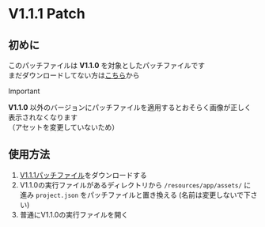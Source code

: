 # V1.1.1 Patch
## 初めに
このパッチファイルは **V1.1.0** を対象としたパッチファイルです <br>
まだダウンロードしてない方は[こちら](https://github.com/koromoko10/koromoko10-homepage-app/releases/tag/V1.1.0)から 

> [!IMPORTANT]
>  **V1.1.0** 以外のバージョンにパッチファイルを適用するとおそらく画像が正しく表示されなくなります<br>
> （アセットを変更していないため）

## 使用方法
1. [V1.1.1パッチファイル](https://github.com/koromoko10/koromoko10-homepage-app/blob/main/V1.1.1%20%5Bpatch%5D/project.json)をダウンロードする
1.  V1.1.0の実行ファイルがあるディレクトリから `/resources/app/assets/` に進み `project.json` をパッチファイルと置き換える (名前は変更しないで下さい)
1.  普通にV1.1.0の実行ファイルを開く
